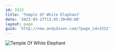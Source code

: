 ```yaml
---
id: 3312
title: 'Temple Of White Elephant'
date: '2023-03-17T13:45:39+00:00'
layout: page
guid: 'http://new.andydixon.com/?page_id=3312'
---
```


![Temple Of White Elephant](https://i0.wp.com/assets.g8x2.ldn.idrivee2-23.com/posters/Temple%20Of%20White%20Elephant%2001.jpg?w=1200&ssl=1 "Temple Of White Elephant")
